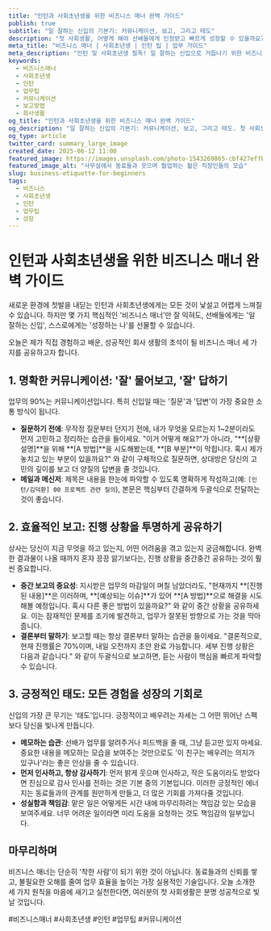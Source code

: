 ```yaml
---
title: "인턴과 사회초년생을 위한 비즈니스 매너 완벽 가이드"
publish: true
subtitle: "일 잘하는 신입의 기본기: 커뮤니케이션, 보고, 그리고 태도"
description: "첫 사회생활, 어떻게 해야 선배들에게 인정받고 빠르게 성장할 수 있을까요? 이메일 작성법부터 명확한 보고, 긍정적인 업무 태도까지, 인턴과 사회초년생이 반드시 알아야 할 비즈니스 매너의 모든 것을 담았습니다."
meta_title: "비즈니스 매너 | 사회초년생 | 인턴 팁 | 업무 가이드"
meta_description: "인턴 및 사회초년생 필독! 일 잘하는 신입으로 거듭나기 위한 비즈니스 커뮤니케이션, 보고 스킬, 그리고 성공적인 회사 생활을 위한 태도 가이드."
keywords:
  - 비즈니스매너
  - 사회초년생
  - 인턴
  - 업무팁
  - 커뮤니케이션
  - 보고방법
  - 회사생활
og_title: "인턴과 사회초년생을 위한 비즈니스 매너 완벽 가이드"
og_description: "일 잘하는 신입의 기본기: 커뮤니케이션, 보고, 그리고 태도. 첫 사회생활을 성공으로 이끄는 핵심 비법을 확인하세요."
og_type: article
twitter_card: summary_large_image
created_date: 2025-06-12 11:00
featured_image: https://images.unsplash.com/photo-1543269865-cbf427effbad?q=80&w=2940&auto=format&fit=crop&ixlib=rb-4.0.3&ixid=M3wxMjA3fDB8MHxwaG90by1wYWdlfHx8fGVufDB8fHx8fA%3D%3D
featured_image_alt: "사무실에서 동료들과 웃으며 협업하는 젊은 직장인들의 모습"
slug: business-etiquette-for-beginners
tags:
  - 비즈니스
  - 사회초년생
  - 인턴
  - 업무팁
  - 성장
---
```


# 인턴과 사회초년생을 위한 비즈니스 매너 완벽 가이드

새로운 환경에 첫발을 내딛는 인턴과 사회초년생에게는 모든 것이 낯설고 어렵게 느껴질 수 있습니다. 하지만 몇 가지 핵심적인 '비즈니스 매너'만 잘 익혀도, 선배들에게는 '일 잘하는 신입', 스스로에게는 '성장하는 나'를 선물할 수 있습니다.

오늘은 제가 직접 경험하고 배운, 성공적인 회사 생활의 초석이 될 비즈니스 매너 세 가지를 공유하고자 합니다.

## 1. 명확한 커뮤니케이션: '잘' 물어보고, '잘' 답하기

업무의 90%는 커뮤니케이션입니다. 특히 신입일 때는 '질문'과 '답변'이 가장 중요한 소통 방식이 됩니다.

- **질문하기 전에**: 무작정 질문부터 던지기 전에, 내가 무엇을 모르는지 1~2분이라도 먼저 고민하고 정리하는 습관을 들이세요. "이거 어떻게 해요?"가 아니라, "**[상황 설명]**을 위해 **[A 방법]**을 시도해봤는데, **[B 부분]**이 막힙니다. 혹시 제가 놓치고 있는 부분이 있을까요?" 와 같이 구체적으로 질문하면, 상대방은 당신의 고민의 깊이를 보고 더 양질의 답변을 줄 것입니다.
- **메일과 메신저**: 제목은 내용을 한눈에 파악할 수 있도록 명확하게 작성하고(예: `[인턴/김덕환] 00 프로젝트 관련 질의`), 본문은 핵심부터 간결하게 두괄식으로 전달하는 것이 좋습니다.

## 2. 효율적인 보고: 진행 상황을 투명하게 공유하기

상사는 당신이 지금 무엇을 하고 있는지, 어떤 어려움을 겪고 있는지 궁금해합니다. 완벽한 결과물이 나올 때까지 혼자 끙끙 앓기보다는, 진행 상황을 중간중간 공유하는 것이 훨씬 중요합니다.

- **중간 보고의 중요성**: 지시받은 업무의 마감일이 며칠 남았더라도, "현재까지 **[진행된 내용]**은 이러하며, **[예상되는 이슈]**가 있어 **[A 방법]**으로 해결을 시도해볼 예정입니다. 혹시 다른 좋은 방법이 있을까요?" 와 같이 중간 상황을 공유하세요. 이는 잠재적인 문제를 조기에 발견하고, 업무가 잘못된 방향으로 가는 것을 막아줍니다.
- **결론부터 말하기**: 보고할 때는 항상 결론부터 말하는 습관을 들이세요. "결론적으로, 현재 진행률은 70%이며, 내일 오전까지 초안 완료 가능합니다. 세부 진행 상황은 다음과 같습니다." 와 같이 두괄식으로 보고하면, 듣는 사람이 핵심을 빠르게 파악할 수 있습니다.

## 3. 긍정적인 태도: 모든 경험을 성장의 기회로

신입의 가장 큰 무기는 '태도'입니다. 긍정적이고 배우려는 자세는 그 어떤 뛰어난 스펙보다 당신을 빛나게 만듭니다.

- **메모하는 습관**: 선배가 업무를 알려주거나 피드백을 줄 때, 그냥 듣고만 있지 마세요. 중요한 내용을 메모하는 모습을 보여주는 것만으로도 '이 친구는 배우려는 의지가 있구나'라는 좋은 인상을 줄 수 있습니다.
- **먼저 인사하고, 항상 감사하기**: 먼저 밝게 웃으며 인사하고, 작은 도움이라도 받았다면 진심으로 감사 인사를 전하는 것은 기본 중의 기본입니다. 이러한 긍정적인 에너지는 동료들과의 관계를 원만하게 만들고, 더 많은 기회를 가져다줄 것입니다.
- **성실함과 책임감**: 맡은 일은 어떻게든 시간 내에 마무리하려는 책임감 있는 모습을 보여주세요. 너무 어려운 일이라면 미리 도움을 요청하는 것도 책임감의 일부입니다.

## 마무리하며

비즈니스 매너는 단순히 '착한 사람'이 되기 위한 것이 아닙니다. 동료들과의 신뢰를 쌓고, 불필요한 오해를 줄여 업무 효율을 높이는 가장 실용적인 기술입니다. 오늘 소개한 세 가지 원칙을 마음에 새기고 실천한다면, 여러분의 첫 사회생활은 분명 성공적으로 빛날 것입니다.

#비즈니스매너 #사회초년생 #인턴 #업무팁 #커뮤니케이션
